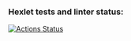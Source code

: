 ### Hexlet tests and linter status:
[![Actions Status](https://github.com/Tatyana0703/java-project-61/actions/workflows/hexlet-check.yml/badge.svg)](https://github.com/Tatyana0703/java-project-61/actions)